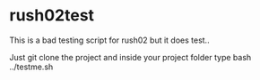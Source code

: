 # rush02test

This is a bad testing script for rush02 but it does test..

Just git clone the project and inside your project folder type bash ../testme.sh
